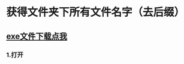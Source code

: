 # 获得文件夹下所有文件名字（去后缀）
## <a href="https://github.com/supersugarmaster/getFileName/blob/main/dist/getFileName.exe?_pjax=%23repo-content-pjax-container">exe文件下载点我</a>
### 1.打开

